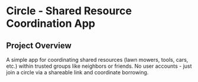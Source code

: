 # Circle - Shared Resource Coordination App

## Project Overview
A simple app for coordinating shared resources (lawn mowers, tools, cars, etc.) within trusted groups like neighbors or friends. No user accounts - just join a circle via a shareable link and coordinate borrowing.